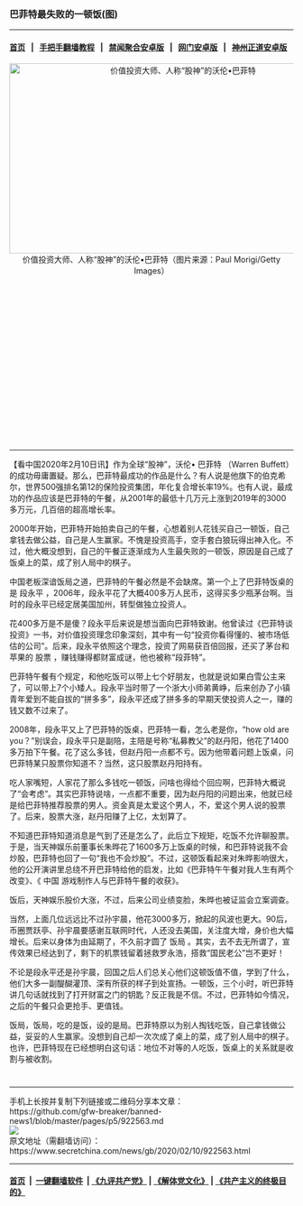 ### 巴菲特最失败的一顿饭(图)
------------------------

#### [首页](https://github.com/gfw-breaker/banned-news1/blob/master/README.md) &nbsp;&nbsp;|&nbsp;&nbsp; [手把手翻墙教程](https://github.com/gfw-breaker/guides/wiki) &nbsp;&nbsp;|&nbsp;&nbsp; [禁闻聚合安卓版](https://github.com/gfw-breaker/bn-android) &nbsp;&nbsp;|&nbsp;&nbsp; [网门安卓版](https://github.com/oGate2/oGate) &nbsp;&nbsp;|&nbsp;&nbsp; [神州正道安卓版](https://github.com/SzzdOgate/update) 



<div class="article_right" style="fone-color:#000">
 <p style="text-align: center;">
  <img alt="价值投资大师、人称“股神”的沃伦•巴菲特" src="https://img2.secretchina.com/pic/2019/4-29/p2413672a222015848-ss.jpg" style="height:337px; width:600px"/>
  <br>
   价值投资大师、人称“股神”的沃伦•巴菲特（图片来源：Paul Morigi/Getty Images）
   <span id="hideid" name="hideid" style="color:red;display:none;">
    <span href="https://www.secretchina.com">
    </span>
   </span>
  </br>
 </p>
 <div id="txt-mid1-t21-2017">
  <ins class="adsbygoogle" data-ad-client="ca-pub-1276641434651360" data-ad-slot="2451032099" style="display:inline-block;width:336px;height:280px">
  </ins>
  

---


  </div>
 </div>
 <p>
  【看中国2020年2月10日讯】作为全球“股神”，沃伦•
  <span href="https://www.secretchina.com/news/gb/tag/巴菲特" target="_blank">
   巴菲特
  </span>
  （Warren Buffett）的成功毋庸置疑。那么，巴菲特最成功的作品是什么？有人说是他旗下的伯克希尔，世界500强排名第12的保险投资集团，年化复合增长率19%。也有人说，最成功的作品应该是巴菲特的午餐，从2001年的最低十几万元上涨到2019年的3000多万元，几百倍的超高增长率。
  <span id="hideid" name="hideid" style="color:red;display:none;">
   <span href="https://www.secretchina.com">
   </span>
  </span>
 </p>
 <p>
  2000年开始，巴菲特开始拍卖自己的午餐，心想着别人花钱买自己一顿饭，自己拿钱去做公益，自己是人生赢家。不愧是投资高手，空手套白狼玩得出神入化。不过，他大概没想到，自己的午餐正逐渐成为人生最失败的一顿饭，原因是自己成了饭桌上的菜，成了别人局中的棋子。
 </p>
 <p>
  中国老板深谙饭局之道，巴菲特的午餐必然是不会缺席。第一个上了巴菲特饭桌的是
  <span href="https://www.secretchina.com/news/gb/tag/段永平" target="_blank">
   段永平
  </span>
  ，2006年，段永平花了大概400多万人民币，这得买多少瓶茅台啊。当时的段永平已经定居美国加州，转型做独立投资人。
 </p>
 <p>
  花400多万是不是傻？段永平后来说是想当面向巴菲特致谢。他曾读过《巴菲特谈投资》一书，对价值投资理念印象深刻，其中有一句“投资你看得懂的、被市场低估的公司”。后来，段永平依照这个理念，投资了网易获百倍回报，还买了茅台和苹果的
  <span href="https://www.secretchina.com/news/gb/tag/股票" target="_blank">
   股票
  </span>
  ，赚钱赚得都财富成谜，他也被称“段菲特”。
 </p>
 <p>
  巴菲特午餐有个规定，和他吃饭可以带上七个好朋友，也就是说如果白雪公主来了，可以带上7个小矮人。段永平当时带了一个浙大小师弟黄峥，后来创办了小镇青年爱到不能自拔的“拼多多”，段永平还成了拼多多的早期天使投资人之一，赚的钱又数不过来了。
 </p>
 <p>
  2008年，段永平又上了巴菲特的饭桌，巴菲特一看，怎么老是你，“how old are you？”别误会，段永平只是副陪，主陪是号称“私募教父”的赵丹阳，他花了1400多万拍下午餐。花了这么多钱，但赵丹阳一点都不亏。因为他带着问题上饭桌，问巴菲特某只股票你知道不？当然，这只股票赵丹阳持有。
 </p>
 <p>
  吃人家嘴短，人家花了那么多钱吃一顿饭，问啥也得给个回应啊，巴菲特大概说了“会考虑”。其实巴菲特说啥，一点都不重要，因为赵丹阳的问题出来，他就已经是给巴菲特推荐股票的男人。资金真是太爱这个男人，不，爱这个男人说的股票了。后来，股票大涨，赵丹阳赚了上亿，太划算了。
 </p>
 <p>
  不知道巴菲特知道消息是气到了还是怎么了，此后立下规矩，吃饭不允许聊股票。于是，当天神娱乐前董事长朱晔花了1600多万上饭桌的时候，和巴菲特说我不会炒股，巴菲特也回了一句“我也不会炒股”。不过，这顿饭看起来对朱晔影响很大，他的公开演讲里总绕不开巴菲特给他的启发，比如《巴菲特午午餐对我人生有两个改变》、《
  <span href="https://www.secretchina.com" target="_blank">
   中国
  </span>
  游戏制作人与巴菲特午餐的收获》。
 </p>
 <p>
  饭后，天神娱乐股价大涨，不过，后来公司业绩变脸，朱晔也被证监会立案调查。
 </p>
 <p>
  当然，上面几位远远比不过孙宇晨，他花3000多万，掀起的风波也更大。90后，币圈贾跃亭、孙宇晨要感谢互联网时代，人还没去美国，关注度大增，身价也大幅增长。后来以身体为由延期了，不久前才圆了
  <span href="https://www.secretchina.com/news/gb/tag/饭局" target="_blank">
   饭局
  </span>
  。其实，去不去无所谓了，宣传效果已经达到了，剩下的机票钱留着拯救罗永浩，搭救“国民老公”岂不更好！
 </p>
 <p>
  不论是段永平还是孙宇晨，回国之后人们总关心他们这顿饭值不值，学到了什么，他们大多一副醍醐灌顶、深有所获的样子到处宣扬。一顿饭，三个小时，听巴菲特讲几句话就找到了打开财富之门的钥匙？反正我是不信。不过，巴菲特如今情况，之后的午餐只会更抢手、更值钱。
 </p>
 <p>
  饭局，饭局，吃的是饭，设的是局。巴菲特原以为别人掏钱吃饭，自己拿钱做公益，妥妥的人生赢家。没想到自己却一次次成了桌上的菜，成了别人局中的棋子。也许，巴菲特现在已经想明白这句话：地位不对等的人吃饭，饭桌上的关系就是收割与被收割。​​​​
  <center>
   <div>
    <div id="txt-mid2-t22-2017" style="display: block;  max-height: 351px;  overflow: hidden;">
     <div id="SC-21xxx">
     </div>
     <ins class="adsbygoogle" data-ad-client="ca-pub-1276641434651360" data-ad-format="auto" data-ad-slot="4301710469" data-full-width-responsive="true" style="display:block">
     </ins>
    </div>
   </div>
  </center>
  <div style="padding-top:12px;">
  </div>
 </p>
</div>

<hr/>
手机上长按并复制下列链接或二维码分享本文章：<br/>
https://github.com/gfw-breaker/banned-news1/blob/master/pages/p5/922563.md <br/>
<a href='https://github.com/gfw-breaker/banned-news1/blob/master/pages/p5/922563.md'><img src='https://github.com/gfw-breaker/banned-news1/blob/master/pages/p5/922563.md.png'/></a> <br/>
原文地址（需翻墙访问）：https://www.secretchina.com/news/gb/2020/02/10/922563.html


------------------------
#### [首页](https://github.com/gfw-breaker/banned-news1/blob/master/README.md) &nbsp;|&nbsp; [一键翻墙软件](https://github.com/gfw-breaker/nogfw/blob/master/README.md) &nbsp;| [《九评共产党》](https://github.com/gfw-breaker/9ping.md/blob/master/README.md#九评之一评共产党是什么) | [《解体党文化》](https://github.com/gfw-breaker/jtdwh.md/blob/master/README.md) | [《共产主义的终极目的》](https://github.com/gfw-breaker/gczydzjmd.md/blob/master/README.md)


<img src='http://gfw-breaker.win/banned-news/pages/p5/922563.md' width='0px' height='0px'/>